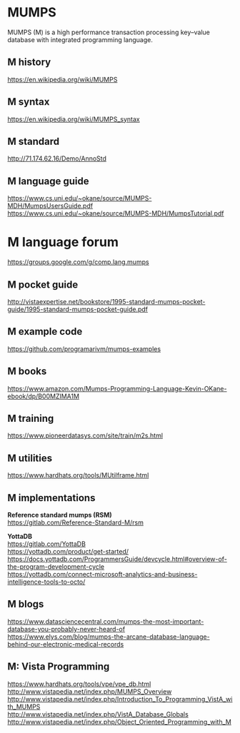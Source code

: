 # MUMPS
MUMPS (M) is a high performance transaction processing key–value database with integrated programming language.

## M history   
https://en.wikipedia.org/wiki/MUMPS

## M syntax  
https://en.wikipedia.org/wiki/MUMPS_syntax

## M standard  
http://71.174.62.16/Demo/AnnoStd

## M language guide  
https://www.cs.uni.edu/~okane/source/MUMPS-MDH/MumpsUsersGuide.pdf  
https://www.cs.uni.edu/~okane/source/MUMPS-MDH/MumpsTutorial.pdf

# M language forum
https://groups.google.com/g/comp.lang.mumps

## M pocket guide  
http://vistaexpertise.net/bookstore/1995-standard-mumps-pocket-guide/1995-standard-mumps-pocket-guide.pdf

## M example code  
https://github.com/programarivm/mumps-examples

## M books  
https://www.amazon.com/Mumps-Programming-Language-Kevin-OKane-ebook/dp/B00MZIMA1M

## M training  
https://www.pioneerdatasys.com/site/train/m2s.html

## M utilities  
https://www.hardhats.org/tools/MUtilframe.html


## M implementations
__Reference standard mumps (RSM)__  
https://gitlab.com/Reference-Standard-M/rsm  

__YottaDB__  
https://gitlab.com/YottaDB  
https://yottadb.com/product/get-started/  
https://docs.yottadb.com/ProgrammersGuide/devcycle.html#overview-of-the-program-development-cycle  
https://yottadb.com/connect-microsoft-analytics-and-business-intelligence-tools-to-octo/


## M blogs  
https://www.datasciencecentral.com/mumps-the-most-important-database-you-probably-never-heard-of  
https://www.elys.com/blog/mumps-the-arcane-database-language-behind-our-electronic-medical-records


## M: Vista Programming  
https://www.hardhats.org/tools/vpe/vpe_db.html  
http://www.vistapedia.net/index.php/MUMPS_Overview  
http://www.vistapedia.net/index.php/Introduction_To_Programming_VistA_with_MUMPS  
http://www.vistapedia.net/index.php/VistA_Database_Globals  
http://www.vistapedia.net/index.php/Object_Oriented_Programming_with_M  




